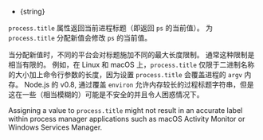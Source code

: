 <!-- YAML
added: v0.1.104
-->

* {string}

`process.title` 属性返回当前进程标题（即返回 `ps` 的当前值）。 
为 `process.title` 分配新值会修改 `ps` 的当前值。

当分配新值时，不同的平台会对标题施加不同的最大长度限制。 
通常这种限制是相当有限的。 
例如，在 Linux 和 macOS 上，`process.title` 仅限于二进制名称的大小加上命令行参数的长度，因为设置 `process.title` 会覆盖进程的 `argv` 内存。
Node.js 的 v0.8, 通过覆盖 `environ` 允许内存较长的过程标题字符串，但是这在一些（相当模糊的）可能是不安全的并且令人困惑情况下。

Assigning a value to `process.title` might not result in an accurate label
within process manager applications such as macOS Activity Monitor or Windows
Services Manager.
